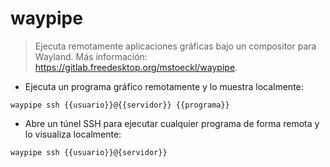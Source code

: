 # waypipe

> Ejecuta remotamente aplicaciones gráficas bajo un compositor para Wayland.
> Más información: <https://gitlab.freedesktop.org/mstoeckl/waypipe>.

- Ejecuta un programa gráfico remotamente y lo muestra localmente:

`waypipe ssh {{usuario}}@{{servidor}} {{programa}}`

- Abre un túnel SSH para ejecutar cualquier programa de forma remota y lo visualiza localmente:

`waypipe ssh {{usuario}}@{servidor}}`
